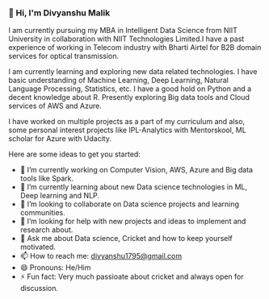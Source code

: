 ### 👋 Hi, I'm Divyanshu Malik

I am currently pursuing my MBA in Intelligent Data Science from NIIT University in collaboration with NIIT Technologies Limited.I have a past experience of working in Telecom industry with Bharti Airtel for B2B domain services for optical transmission.

I am currently learning and exploring new data related technologies. I have basic understanding of Machine Learning, Deep Learning, Natural Language Processing, Statistics, etc.
I have a good hold on Python and a decent knowledge about R. Presently exploring Big data tools and Cloud services of AWS and Azure.

I have worked on multiple projects as a part of my curriculum and also, some personal interest projects like IPL-Analytics with Mentorskool, ML scholar for Azure with Udacity. 

Here are some ideas to get you started:

- 🔭 I’m currently working on Computer Vision, AWS, Azure and Big data tools like Spark.
- 🌱 I’m currently learning about new Data science technologies in ML, Deep learning and NLP.
- 👯 I’m looking to collaborate on Data science projects and learning communities.
- 🤔 I’m looking for help with new projects and ideas to implement and research about.
- 💬 Ask me about Data science, Cricket and how to keep yourself motivated.
- 📫 How to reach me: divyanshu1795@gmail.com
- 😄 Pronouns: He/Him
- ⚡ Fun fact: Very much passioate about cricket and always open for discussion.
<!--
**mdivyanshu/mdivyanshu** is a ✨ _special_ ✨ repository because its `README.md` (this file) appears on your GitHub profile.



